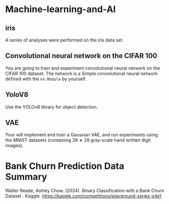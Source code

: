 # Machine-learning-and-AI
## iris
A series of analyses were performed on the iris data set.

## Convolutional neural network on the CIFAR 100
You are going to train and experiment convolutional neural network on the CIFAR 100 dataset. 
The network is a Simple convolutional neural network defined with the `nn.Module` by yourself.

## YoloV8
Use the YOLOv8 library for object detection.

## VAE
Your will implement and train a Gaussian VAE, and run experiments using the
MNIST datasets (containing 28 ∗ 28 gray-scale hand written digit images).

# Bank Churn Prediction Data Summary
Walter Reade, Ashley Chow. (2024). Binary Classification with a Bank Churn Dataset . Kaggle. https://kaggle.com/competitions/playground-series-s4e1
